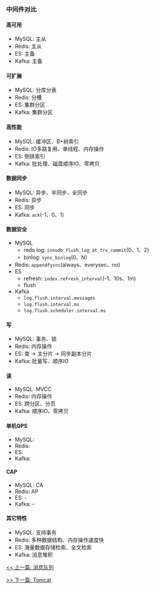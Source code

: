 ### 中间件对比

#### 高可用

* MySQL: 主从
* Redis: 主从
* ES: 主备
* Kafka: 主备

#### 可扩展

* MySQL: 分库分表
* Redis: 分槽
* ES: 集群分区
* Kafka: 集群分区

#### 高性能

* MySQL: 缓冲区、B+树索引
* Redis: IO多路复用、单线程、内存操作
* ES: 倒排索引
* Kafka: 批处理、磁盘顺序IO、零拷贝

#### 数据同步

* MySQL: 异步、半同步、全同步
* Redis: 异步
* ES: 同步
* Kafka: `ack`(-1、0、1)

#### 数据安全

* MySQL
    * redo log: `innodb_flush_log_at_trx_commit`(0、1、2)
    * binlog: `sync_binlog`(0、N)
* Redis: `appendfysnc`(always、everysec、no)
* ES
    * refresh: `index.refresh_interval`(-1、10s、1m)
    * flush
* Kafka
    * `log.flush.interval.messages`
    * `log.flush.interval.ms`
    * `log.flush.scheduler.interval.ms`

#### 写

* MySQL: 事务、锁
* Redis: 内存操作
* ES: 查 -&gt; 主分片 -&gt; 同步副本分片
* Kafka: 批量写、顺序IO

#### 读

* MySQL: MVCC
* Redis: 内存操作
* ES: 跨分区、分页
* Kafka: 顺序IO、零拷贝

#### 单机QPS

* MySQL: 
* Redis: 
* ES: 
* Kafka: 

#### CAP

* MySQL: CA
* Redis: AP
* ES: -
* Kafka: -

#### 其它特性

* MySQL: 支持事务
* Redis: 多种数据结构、内存操作速度快
* ES: 海量数据存储检索、全文检索
* Kafka: 消息堆积


[<< 上一篇: 消息队列](11-中间件/消息队列.md)

[>> 下一篇: Tomcat](11-中间件/Tomcat.md)
